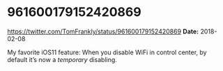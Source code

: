 # 961600179152420869
https://twitter.com/TomFrankly/status/961600179152420869
**Date:** 2018-02-08

My favorite iOS11 feature: When you disable WiFi in control center, by default it’s now a *temporary* disabling.
